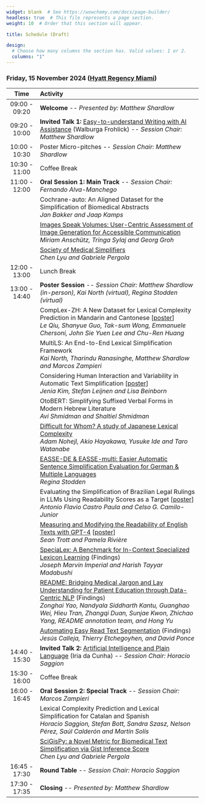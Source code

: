 ```yaml
---
widget: blank  # See https://wowchemy.com/docs/page-builder/
headless: true  # This file represents a page section.
weight: 10  # Order that this section will appear.

title: Schedule (Draft)

design:
  # Choose how many columns the section has. Valid values: 1 or 2.
  columns: "1"
---
```


### Friday, 15 November 2024 ([Hyatt Regency Miami](https://www.hyatt.com/hyatt-regency/en-US/miarm-hyatt-regency-miami))


 | Time<br> | Activity |
| :---: | :----------- |
| 09:00 - 09:20 | **Welcome** -- *Presented by: Matthew Shardlow*|
| 09:20 - 10:00 | **Invited Talk 1:** [Easy-to-understand Writing with AI Assistance](../talks/frohlich) (Walburga Frohlick) -- *Session Chair: Matthew Shardlow* |
| 10:00 - 10:30 | Poster Micro-pitches -- *Session Chair: Matthew Shardlow* |
| 10:30 - 11:00 | Coffee Break |
| 11:00 - 12:00 | **Oral Session 1: Main Track** -- *Session Chair: Fernando Alva-Manchego* |
|  | Cochrane-auto: An Aligned Dataset for the Simplification of Biomedical Abstracts <br>*Jan Bakker and Jaap Kamps* |
|  | [Images Speak Volumes: User-Centric Assessment of Image Generation for Accessible Communication](https://arxiv.org/abs/2410.03430) <br>*Miriam Anschütz, Tringa Sylaj and Georg Groh* |
|  | [Society of Medical Simplifiers](https://arxiv.org/abs/2410.09631) <br>*Chen Lyu and Gabriele Pergola* |
| 12:00 - 13:00 | Lunch Break |
| 13:00 - 14:40 | **Poster Session** -- *Session Chair: Matthew Shardlow (in-person), Kai North (virtual), Regina Stodden (virtual)* |
|  | CompLex-ZH: A New Dataset for Lexical Complexity Prediction in Mandarin and Cantonese [[poster](./posters/qiu-etal-2024-complex.pdf)] <br>*Le Qiu, Shanyue Guo, Tak-sum Wong, Emmanuele Chersoni, John Sie Yuen Lee and Chu-Ren Huang* |
|  | MultiLS: An End-to-End Lexical Simplification Framework <br>*Kai North, Tharindu Ranasinghe, Matthew Shardlow and Marcos Zampieri* |
|  | Considering Human Interaction and Variability in Automatic Text Simplification [[poster](./posters/kim-etal-2024-considering.pdf)] <br>*Jenia Kim, Stefan Leijnen and Lisa Beinborn* |
|  | OtoBERT: Simplifying Suffixed Verbal Forms in Modern Hebrew Literature <br>*Avi Shmidman and Shaltiel Shmidman* |
|  | [Difficult for Whom? A study of Japanese Lexical Complexity](https://arxiv.org/abs/2410.18567) <br>*Adam Nohejl, Akio Hayakawa, Yusuke Ide and Taro Watanabe* |
|  | [EASSE-DE & EASSE-multi: Easier Automatic Sentence Simplification Evaluation for German & Multiple Languages](https://arxiv.org/abs/2404.03563) <br>*Regina Stodden* |
|  | Evaluating the Simplification of Brazilian Legal Rulings in LLMs Using Readability Scores as a Target [[poster](./posters/poster_tsar2024_antonio.pdf)] <br>*Antonio Flavio Castro Paula and Celso G. Camilo-Junior* |
|  | [Measuring and Modifying the Readability of English Texts with GPT-4](https://arxiv.org/abs/2410.14028) [[poster](./posters/trott-riviere-2024-measuring.pdf)] <br>*Sean Trott and Pamela Rivière* |
|  | [SpeciaLex: A Benchmark for In-Context Specialized Lexicon Learning](https://arxiv.org/abs/2407.13297) (Findings) <br>*Joseph Marvin Imperial and Harish Tayyar Madabushi* |
|  | [README: Bridging Medical Jargon and Lay Understanding for Patient Education through Data-Centric NLP](https://arxiv.org/abs/2312.15561) (Findings) <br>*Zonghai Yao, Nandyala Siddharth Kantu, Guanghao Wei, Hieu Tran, Zhangqi Duan, Sunjae Kwon, Zhichao Yang, README annotation team, and Hong Yu* |
|  | [Automating Easy Read Text Segmentation](https://arxiv.org/abs/2406.11464) (Findings) <br>*Jesús Calleja, Thierry Etchegoyhen, and David Ponce* |
| 14:40 - 15:30 | **Invited Talk 2:** [Artificial Intelligence and Plain Language](../talks/dacunha) (Iria da Cunha) -- *Session Chair: Horacio Saggion* |
| 15:30 - 16:00 | Coffee Break |
| 16:00 - 16:45 | **Oral Session 2: Special Track** -- *Session Chair: Marcos Zampieri* |
|  | Lexical Complexity Prediction and Lexical Simplification for Catalan and Spanish <br>*Horacio Saggion, Stefan Bott, Sandra Szasz, Nelson Pérez, Saúl Calderón and Martín Solís* |
|  | [SciGisPy: a Novel Metric for Biomedical Text Simplification via Gist Inference Score](https://arxiv.org/abs/2410.09632) <br>*Chen Lyu and Gabriele Pergola* |
| 16:45 - 17:30 | **Round Table** -- *Session Chair:  Horacio Saggion* |
| 17:30 - 17:35 | **Closing** -- *Presented by: Matthew Shardlow* |
